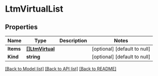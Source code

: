 # LtmVirtualList

## Properties
Name | Type | Description | Notes
------------ | ------------- | ------------- | -------------
**Items** | [**[]LtmVirtual**](ltm_virtual.md) |  | [optional] [default to null]
**Kind** | **string** |  | [optional] [default to null]

[[Back to Model list]](../README.md#documentation-for-models) [[Back to API list]](../README.md#documentation-for-api-endpoints) [[Back to README]](../README.md)



